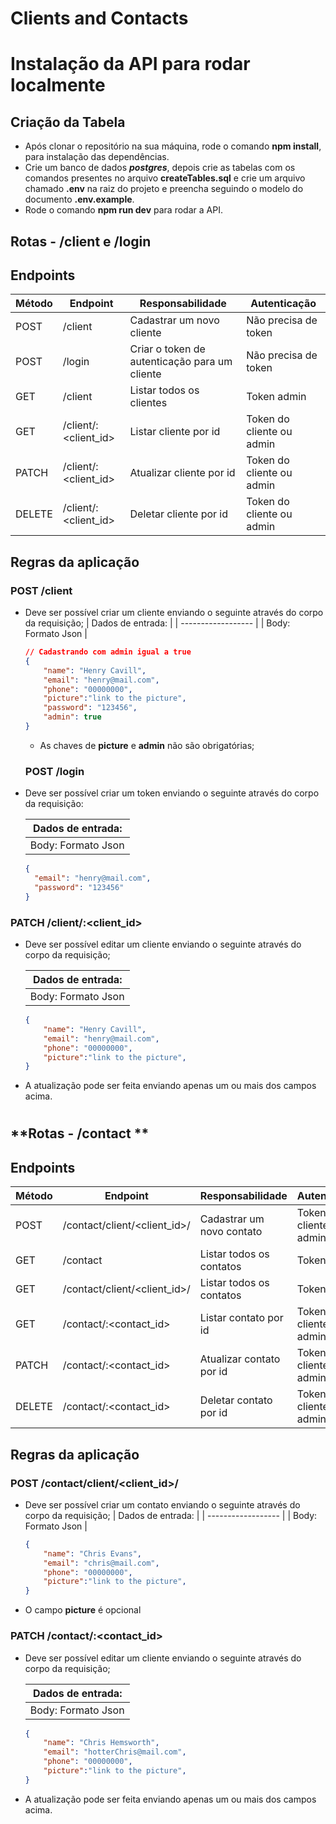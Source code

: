 # Clients and Contacts

# Instalação da API para rodar localmente

## Criação da Tabela 
- Após clonar o repositório na sua máquina, rode o comando **npm install**, para instalação das dependências. 
- Crie um banco de dados **_postgres_**, depois crie as tabelas com os comandos presentes no arquivo **createTables.sql** e crie um arquivo chamado **.env** na raiz do projeto e preencha seguindo o modelo do documento **.env.example**. 
- Rode o comando **npm run dev** para rodar a API. 

## **Rotas - /client e /login**

## Endpoints

| Método | Endpoint            | Responsabilidade                              | Autenticação              |
| ------ | ------------------  | --------------------------------------------- |---------------------------|
| POST   | /client             | Cadastrar um novo cliente                     | Não precisa de token      |
| POST   | /login              | Criar o token de autenticação para um cliente | Não precisa de token      |
| GET    | /client             | Listar todos os clientes                      | Token admin               |
| GET    | /client/:<client_id>| Listar cliente por id                         | Token do cliente ou admin |
| PATCH  | /client/:<client_id>| Atualizar cliente por id                      | Token do cliente ou admin |
| DELETE | /client/:<client_id>| Deletar cliente por id                        | Token do cliente ou admin |

## Regras da aplicação

### **POST /client**

- Deve ser possível criar um cliente enviando o seguinte através do corpo da requisição;
  | Dados de entrada:  |
  | ------------------ |
  | Body: Formato Json |

  ```json
  // Cadastrando com admin igual a true
  {
      "name": "Henry Cavill",
      "email": "henry@mail.com",
      "phone": "00000000",
      "picture":"link to the picture",
      "password": "123456",
      "admin": true
  }
  ```

  - As chaves de **picture** e **admin** não são obrigatórias;

  ### **POST /login**

- Deve ser possível criar um token enviando o seguinte através do corpo da requisição:
    
  | Dados de entrada:  |
  | ------------------ |
  | Body: Formato Json |

  ```json
  {
    "email": "henry@mail.com",
    "password": "123456"
  }
  ```

### **PATCH /client/:<client_id>**
- Deve ser possível editar um cliente enviando o seguinte através do corpo da requisição;

  | Dados de entrada:  |
  | ------------------ |
  | Body: Formato Json |

  ```json
  {
      "name": "Henry Cavill",
      "email": "henry@mail.com",
      "phone": "00000000",
      "picture":"link to the picture",
  }
  ```
- A atualização pode ser feita enviando apenas um ou mais dos campos acima. 

#

## **Rotas - /contact **

## Endpoints

| Método | Endpoint                     | Responsabilidade                     | Autenticação              |
| ------ | ---------------------------- | ------------------------------------ |---------------------------|
| POST   | /contact/client/<client_id>/ | Cadastrar um novo contato            | Token do cliente ou admin |
| GET    | /contact                     | Listar todos os contatos             | Token admin               |
| GET    | /contact/client/<client_id>/ | Listar todos os contatos             | Token admin               |
| GET    | /contact/:<contact_id>       | Listar contato por id                | Token do cliente ou admin |
| PATCH  | /contact/:<contact_id>       | Atualizar contato por id             | Token do cliente ou admin |
| DELETE | /contact/:<contact_id>       | Deletar contato por id               | Token do cliente ou admin |

## Regras da aplicação

### **POST /contact/client/<client_id>/**

- Deve ser possível criar um contato enviando o seguinte através do corpo da requisição;
  | Dados de entrada:  |
  | ------------------ |
  | Body: Formato Json |

  ```json
  {
      "name": "Chris Evans",
      "email": "chris@mail.com",
      "phone": "00000000",
      "picture":"link to the picture",
  }
  ```
- O campo **picture** é opcional

### **PATCH /contact/:<contact_id>**
- Deve ser possível editar um cliente enviando o seguinte através do corpo da requisição;

  | Dados de entrada:  |
  | ------------------ |
  | Body: Formato Json |

  ```json
  {
      "name": "Chris Hemsworth",
      "email": "hotterChris@mail.com",
      "phone": "00000000",
      "picture":"link to the picture",
  }
  ```
- A atualização pode ser feita enviando apenas um ou mais dos campos acima. 